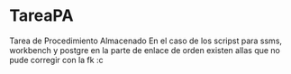 # TareaPA
 Tarea de Procedimiento Almacenado
En el caso de los scripst para ssms, workbench y postgre en la parte de enlace de orden existen allas que no pude corregir con la fk :c
